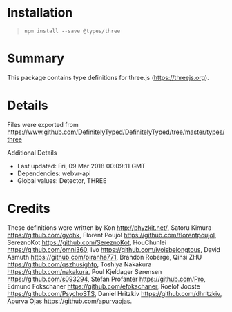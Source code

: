 # Installation
> `npm install --save @types/three`

# Summary
This package contains type definitions for three.js (https://threejs.org).

# Details
Files were exported from https://www.github.com/DefinitelyTyped/DefinitelyTyped/tree/master/types/three

Additional Details
 * Last updated: Fri, 09 Mar 2018 00:09:11 GMT
 * Dependencies: webvr-api
 * Global values: Detector, THREE

# Credits
These definitions were written by Kon <http://phyzkit.net/>, Satoru Kimura <https://github.com/gyohk>, Florent Poujol <https://github.com/florentpoujol>, SereznoKot <https://github.com/SereznoKot>, HouChunlei <https://github.com/omni360>, Ivo <https://github.com/ivoisbelongtous>, David Asmuth <https://github.com/piranha771>, Brandon Roberge, Qinsi ZHU <https://github.com/qszhusightp>, Toshiya Nakakura <https://github.com/nakakura>, Poul Kjeldager Sørensen <https://github.com/s093294>, Stefan Profanter <https://github.com/Pro>, Edmund Fokschaner <https://github.com/efokschaner>, Roelof Jooste <https://github.com/PsychoSTS>, Daniel Hritzkiv <https://github.com/dhritzkiv>, Apurva Ojas <https://github.com/apurvaojas>.
